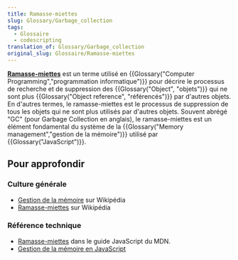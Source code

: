 ```yaml
---
title: Ramasse-miettes
slug: Glossary/Garbage_collection
tags:
  - Glossaire
  - codescripting
translation_of: Glossary/Garbage_collection
original_slug: Glossaire/Ramasse-miettes
---
```


**[Ramasse-miettes](/fr/docs/Web/JavaScript/Memory_Management#Garbage_collection)** est un terme utilisé en {{Glossary("Computer Programming","programmation informatique")}} pour décrire le processus de recherche et de suppression des {{Glossary("Object", "objets")}} qui ne sont plus {{Glossary("Object reference", "référencés")}} par d'autres objets. En d'autres termes, le ramasse-miettes est le processus de suppression de tous les objets qui ne sont plus utilisés par d'autres objets. Souvent abrégé "GC" (pour Garbage Collection en anglais),  le ramasse-miettes est un élément fondamental du système de la {{Glossary("Memory management","gestion de la mémoire")}} utilisé par {{Glossary("JavaScript")}}.

## Pour approfondir

### Culture générale

- [Gestion de la mémoire](https://fr.wikipedia.org/wiki/Gestion_de_la_m%C3%A9moire) sur Wikipédia
- [Ramasse-miettes](https://fr.wikipedia.org/wiki/Ramasse-miettes_(informatique)) sur Wikipédia

### Référence technique

- [Ramasse-miettes](/fr/docs/Web/JavaScript/Gestion_de_la_mémoire#Le_ramasse-miettes_ou_garbage_collection) dans le guide JavaScript du MDN.
- [Gestion de la mémoire en JavaScript](/fr/docs/Web/JavaScript/Gestion_de_la_mémoire)

